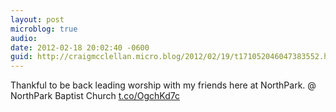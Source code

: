 ```yaml
---
layout: post
microblog: true
audio: 
date: 2012-02-18 20:02:40 -0600
guid: http://craigmcclellan.micro.blog/2012/02/19/t171052046047383552.html
---
```

Thankful to be back leading worship with my friends here at NorthPark.   @ NorthPark Baptist Church [t.co/OgchKd7c](http://t.co/OgchKd7c)
